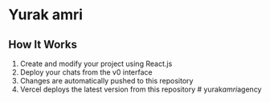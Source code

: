 # Yurak amri

## How It Works

1. Create and modify your project using React.js
2. Deploy your chats from the v0 interface
3. Changes are automatically pushed to this repository
4. Vercel deploys the latest version from this repository
#   y u r a k _ a m r i _ a g e n c y 
 
 